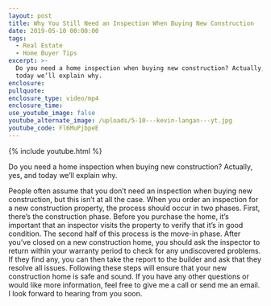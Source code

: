 ```yaml
---
layout: post
title: Why You Still Need an Inspection When Buying New Construction
date: 2019-05-10 00:00:00
tags:
  - Real Estate
  - Home Buyer Tips
excerpt: >-
  Do you need a home inspection when buying new construction? Actually, yes, and
  today we’ll explain why.
enclosure:
pullquote:
enclosure_type: video/mp4
enclosure_time:
use_youtube_image: false
youtube_alternate_image: /uploads/5-10---kevin-langan---yt.jpg
youtube_code: Fl6MuPjbpeE
---
```


{% include youtube.html %}

Do you need a home inspection when buying new construction? Actually, yes, and today we’ll explain why.

People often assume that you don’t need an inspection when buying new construction, but this isn’t at all the case. When you order an inspection for a new construction property, the process should occur in two phases. First, there’s the construction phase. Before you purchase the home, it’s important that an inspector visits the property to verify that it’s in good condition. The second half of this process is the move-in phase. After you’ve closed on a new construction home, you should ask the inspector to return within your warranty period to check for any undiscovered problems. If they find any, you can then take the report to the builder and ask that they resolve all issues. Following these steps will ensure that your new construction home is safe and sound. If you have any other questions or would like more information, feel free to give me a call or send me an email. I look forward to hearing from you soon.